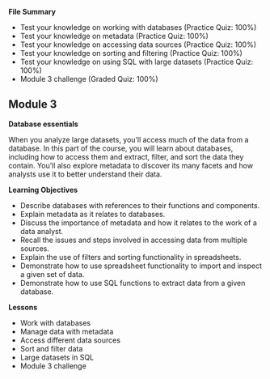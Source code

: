 **File Summary**
- Test your knowledge on working with databases (Practice Quiz: 100%)
- Test your knowledge on metadata (Practice Quiz: 100%)
- Test your knowledge on accessing data sources (Practice Quiz: 100%)
- Test your knowledge on sorting and filtering (Practice Quiz: 100%)
- Test your knowledge on using SQL with large datasets (Practice Quiz: 100%)
- Module 3 challenge (Graded Quiz: 100%)

## Module 3
**Database essentials**

When you analyze large datasets, you’ll access much of the data from a database. In this part of the course, you will learn about databases, including how to access them and extract, filter, and sort the data they contain. You’ll also explore metadata to discover its many facets and how analysts use it to better understand their data.

**Learning Objectives**
- Describe databases with references to their functions and components.
- Explain metadata as it relates to databases.
- Discuss the importance of metadata and how it relates to the work of a data analyst.
- Recall the issues and steps involved in accessing data from multiple sources.
- Explain the use of filters and sorting functionality in spreadsheets.
- Demonstrate how to use spreadsheet functionality to import and inspect a given set of data.
- Demonstrate how to use SQL functions to extract data from a given database.

**Lessons**
- Work with databases
- Manage data with metadata
- Access different data sources
- Sort and filter data
- Large datasets in SQL
- Module 3 challenge
